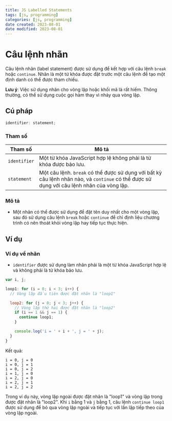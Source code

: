 ```yaml
---
title: JS Labelled Statements
tags: [js, programming]
categories: [js, programming]
date created: 2023-08-01
date modified: 2023-08-01
---
```


# Câu lệnh nhãn

Câu lệnh nhãn (label statement) được sử dụng để kết hợp với câu lệnh `break` hoặc `continue`. Nhãn là một từ khóa được đặt trước một câu lệnh để tạo một định danh có thể được tham chiếu.

**Lưu ý**: Việc sử dụng nhãn cho vòng lặp hoặc khối mã là rất hiếm. Thông thường, có thể sử dụng cuộc gọi hàm thay vì nhảy qua vòng lặp.

## Cú pháp

```js
identifier: statement;
```

### Tham số

| Tham số      | Mô tả                                                                 |
| ------------ | -------------------------------------------------------------------- |
| `identifier` | Một từ khóa JavaScript hợp lệ không phải là từ khóa được bảo lưu.       |
| `statement`  | Một câu lệnh. `break` có thể được sử dụng với bất kỳ câu lệnh nhãn nào, và `continue` có thể được sử dụng với câu lệnh nhãn của vòng lặp. |

### Mô tả

- Một nhãn có thể được sử dụng để đặt tên duy nhất cho một vòng lặp, sau đó sử dụng câu lệnh `break` hoặc `continue` để chỉ định liệu chương trình có nên thoát khỏi vòng lặp hay tiếp tục thực hiện.

## Ví dụ

### Ví dụ về nhãn

- `identifier` được sử dụng làm nhãn phải là một từ khóa JavaScript hợp lệ và không phải là từ khóa bảo lưu.

```js
var i, j;

loop1: for (i = 0; i < 3; i++) {
  // Vòng lặp đầu tiên được đặt nhãn là "loop1"

  loop2: for (j = 0; j < 3; j++) {
    // Vòng lặp thứ hai được đặt nhãn là "loop2"
    if (i == 1 && j == 1) {
      continue loop1;
    }

    console.log('i = ' + i + ', j = ' + j);
  }
}
```

Kết quả:

```
i = 0, j = 0
i = 0, j = 1
i = 0, j = 2
i = 1, j = 0
i = 2, j = 0
i = 2, j = 1
i = 2, j = 2
```

Trong ví dụ này, vòng lặp ngoài được đặt nhãn là "loop1" và vòng lặp trong được đặt nhãn là "loop2". Khi `i` bằng 1 và `j` bằng 1, câu lệnh `continue loop1` được sử dụng để bỏ qua vòng lặp ngoài và tiếp tục với lần lặp tiếp theo của vòng lặp ngoài.
